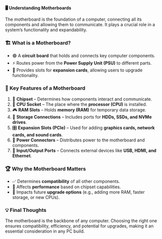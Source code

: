 **🖥️ Understanding Motherboards**

The motherboard is the foundation of a computer, connecting all its components and allowing them to communicate. It plays a crucial role in a system’s functionality and expandability.

### 🏗️ What is a Motherboard?
- 🟢 A **circuit board** that holds and connects key computer components.
- ⚡ Routes power from the **Power Supply Unit (PSU)** to different parts.
- 🔧 Provides slots for **expansion cards**, allowing users to upgrade functionality.

### 🔑 Key Features of a Motherboard
1. 🧠 **Chipset** – Determines how components interact and communicate.
2. 🔲 **CPU Socket** – The place where the **processor (CPU)** is installed.
3. 🎮 **RAM Slots** – Holds **memory (RAM)** for temporary data storage.
4. 💾 **Storage Connections** – Includes ports for **HDDs, SSDs, and NVMe drives**.
5. 🎛️ **Expansion Slots (PCIe)** – Used for adding **graphics cards, network cards, and sound cards**.
6. 🔌 **Power Connectors** – Distributes power to the motherboard and components.
7. 🔗 **Input/Output Ports** – Connects external devices like **USB, HDMI, and Ethernet**.

### 🏆 Why the Motherboard Matters
- ✅ Determines **compatibility** of all other components.
- 🚀 Affects **performance** based on chipset capabilities.
- 🔄 Impacts future **upgrade options** (e.g., adding more RAM, faster storage, or new CPUs).

### 💡 Final Thoughts
The motherboard is the backbone of any computer. Choosing the right one ensures compatibility, efficiency, and potential for upgrades, making it an essential consideration in any PC build.

